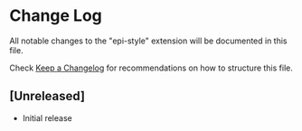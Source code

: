 # Change Log

All notable changes to the "epi-style" extension will be documented in this file.

Check [Keep a Changelog](http://keepachangelog.com/) for recommendations on how to structure this file.

## [Unreleased]

- Initial release
